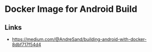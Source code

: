 # Docker Image for Android Build

## Links

- <https://medium.com/@AndreSand/building-android-with-docker-8dbf717f54d4>
